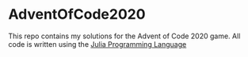 # AdventOfCode2020

This repo contains my solutions for the Advent of Code 2020 game.
All code is written using the [Julia Programming Language](https://julialang.org/)
